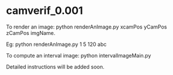 # camverif_0.001

To render an image: python renderAnImage.py xcamPos yCamPos zCamPos imgName. 

Eg: python renderAnImage.py 1 5 120 abc

To compute an interval image: python intervalImageMain.py


Detailed instructions will be added soon.



